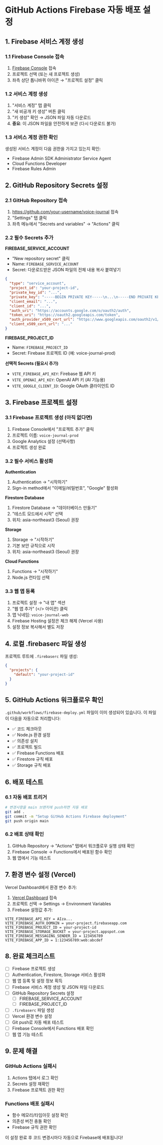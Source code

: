 # GitHub Actions Firebase 자동 배포 설정

## 1. Firebase 서비스 계정 생성

### 1.1 Firebase Console 접속
1. [Firebase Console](https://console.firebase.google.com/) 접속
2. 프로젝트 선택 (또는 새 프로젝트 생성)
3. 좌측 상단 톱니바퀴 아이콘 → "프로젝트 설정" 클릭

### 1.2 서비스 계정 생성
1. "서비스 계정" 탭 클릭
2. "새 비공개 키 생성" 버튼 클릭
3. "키 생성" 확인 → JSON 파일 자동 다운로드
4. **중요**: 이 JSON 파일을 안전하게 보관 (다시 다운로드 불가)

### 1.3 서비스 계정 권한 확인
생성된 서비스 계정이 다음 권한을 가지고 있는지 확인:
- Firebase Admin SDK Administrator Service Agent
- Cloud Functions Developer
- Firebase Rules Admin

## 2. GitHub Repository Secrets 설정

### 2.1 GitHub Repository 접속
1. https://github.com/your-username/voice-journal 접속
2. "Settings" 탭 클릭
3. 좌측 메뉴에서 "Secrets and variables" → "Actions" 클릭

### 2.2 필수 Secrets 추가

**FIREBASE_SERVICE_ACCOUNT**
- "New repository secret" 클릭
- Name: `FIREBASE_SERVICE_ACCOUNT`
- Secret: 다운로드받은 JSON 파일의 전체 내용 복사 붙여넣기
```json
{
  "type": "service_account",
  "project_id": "your-project-id",
  "private_key_id": "...",
  "private_key": "-----BEGIN PRIVATE KEY-----\n...\n-----END PRIVATE KEY-----\n",
  "client_email": "...",
  "client_id": "...",
  "auth_uri": "https://accounts.google.com/o/oauth2/auth",
  "token_uri": "https://oauth2.googleapis.com/token",
  "auth_provider_x509_cert_url": "https://www.googleapis.com/oauth2/v1/certs",
  "client_x509_cert_url": "..."
}
```

**FIREBASE_PROJECT_ID**
- Name: `FIREBASE_PROJECT_ID`
- Secret: Firebase 프로젝트 ID (예: voice-journal-prod)

**선택적 Secrets (필요시 추가)**
- `VITE_FIREBASE_API_KEY`: Firebase 웹 API 키
- `VITE_OPENAI_API_KEY`: OpenAI API 키 (AI 기능용)
- `VITE_GOOGLE_CLIENT_ID`: Google OAuth 클라이언트 ID

## 3. Firebase 프로젝트 설정

### 3.1 Firebase 프로젝트 생성 (아직 없다면)
1. Firebase Console에서 "프로젝트 추가" 클릭
2. 프로젝트 이름: `voice-journal-prod`
3. Google Analytics 설정 (선택사항)
4. 프로젝트 생성 완료

### 3.2 필수 서비스 활성화
**Authentication**
1. Authentication → "시작하기"
2. Sign-in method에서 "이메일/비밀번호", "Google" 활성화

**Firestore Database**
1. Firestore Database → "데이터베이스 만들기"
2. "테스트 모드에서 시작" 선택
3. 위치: asia-northeast3 (Seoul) 권장

**Storage**
1. Storage → "시작하기"
2. 기본 보안 규칙으로 시작
3. 위치: asia-northeast3 (Seoul) 권장

**Cloud Functions**
1. Functions → "시작하기"
2. Node.js 런타임 선택

### 3.3 웹 앱 등록
1. 프로젝트 설정 → "내 앱" 섹션
2. "웹 앱 추가" (</> 아이콘) 클릭
3. 앱 닉네임: `voice-journal-web`
4. Firebase Hosting 설정은 체크 해제 (Vercel 사용)
5. 설정 정보 복사해서 별도 저장

## 4. 로컬 .firebaserc 파일 생성

프로젝트 루트에 `.firebaserc` 파일 생성:

```json
{
  "projects": {
    "default": "your-project-id"
  }
}
```

## 5. GitHub Actions 워크플로우 확인

`.github/workflows/firebase-deploy.yml` 파일이 이미 생성되어 있습니다.
이 파일이 다음을 자동으로 처리합니다:

- ✅ 코드 체크아웃
- ✅ Node.js 환경 설정
- ✅ 의존성 설치
- ✅ 프로젝트 빌드
- ✅ Firebase Functions 배포
- ✅ Firestore 규칙 배포
- ✅ Storage 규칙 배포

## 6. 배포 테스트

### 6.1 자동 배포 트리거
```bash
# 변경사항을 main 브랜치에 push하면 자동 배포
git add .
git commit -m "Setup GitHub Actions Firebase deployment"
git push origin main
```

### 6.2 배포 상태 확인
1. GitHub Repository → "Actions" 탭에서 워크플로우 실행 상태 확인
2. Firebase Console → Functions에서 배포된 함수 확인
3. 웹 앱에서 기능 테스트

## 7. 환경 변수 설정 (Vercel)

Vercel Dashboard에서 환경 변수 추가:

1. [Vercel Dashboard](https://vercel.com/dashboard) 접속
2. 프로젝트 선택 → Settings → Environment Variables
3. Firebase 설정값 추가:

```
VITE_FIREBASE_API_KEY = AIza...
VITE_FIREBASE_AUTH_DOMAIN = your-project.firebaseapp.com
VITE_FIREBASE_PROJECT_ID = your-project-id
VITE_FIREBASE_STORAGE_BUCKET = your-project.appspot.com
VITE_FIREBASE_MESSAGING_SENDER_ID = 123456789
VITE_FIREBASE_APP_ID = 1:123456789:web:abcdef
```

## 8. 완료 체크리스트

- [ ] Firebase 프로젝트 생성
- [ ] Authentication, Firestore, Storage 서비스 활성화
- [ ] 웹 앱 등록 및 설정 정보 획득
- [ ] Firebase 서비스 계정 생성 및 JSON 파일 다운로드
- [ ] GitHub Repository Secrets 설정
  - [ ] FIREBASE_SERVICE_ACCOUNT
  - [ ] FIREBASE_PROJECT_ID
- [ ] `.firebaserc` 파일 생성
- [ ] Vercel 환경 변수 설정
- [ ] Git push로 자동 배포 테스트
- [ ] Firebase Console에서 Functions 배포 확인
- [ ] 웹 앱 기능 테스트

## 9. 문제 해결

### GitHub Actions 실패시
1. Actions 탭에서 로그 확인
2. Secrets 설정 재확인
3. Firebase 프로젝트 권한 확인

### Functions 배포 실패시
- 함수 메모리/타임아웃 설정 확인
- 의존성 버전 충돌 확인
- Firebase 규칙 권한 확인

이 설정 완료 후 코드 변경시마다 자동으로 Firebase에 배포됩니다!